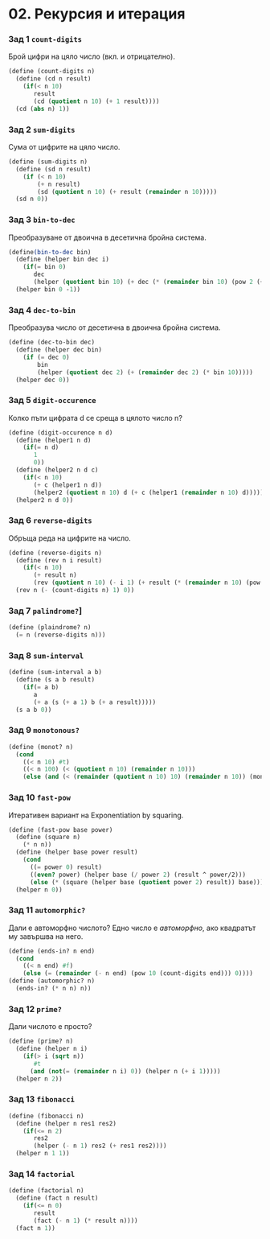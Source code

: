 # 02. Рекурсия и итерация

### Зад 1 `count-digits`
Брой цифри на цяло число (вкл. и отрицателно).
```scheme
(define (count-digits n)
  (define (cd n result)
    (if(< n 10)
       result
       (cd (quotient n 10) (+ 1 result))))
  (cd (abs n) 1))
```

### Зад 2 `sum-digits`
Сума от цифрите на цяло число.
```scheme
(define (sum-digits n)
  (define (sd n result)
    (if (< n 10)
        (+ n result)
        (sd (quotient n 10) (+ result (remainder n 10)))))
  (sd n 0))
```

### Зад 3 `bin-to-dec`
Преобразуване от двоична в десетична бройна система.
```scheme
(define(bin-to-dec bin)
  (define (helper bin dec i)
    (if(= bin 0)
       dec
       (helper (quotient bin 10) (+ dec (* (remainder bin 10) (pow 2 (+ i 1)))) (+ i 1))))
  (helper bin 0 -1))
```

### Зад 4 `dec-to-bin`
Преобразува число от десетична в двоична бройна система.
```scheme
(define (dec-to-bin dec)
  (define (helper dec bin)
    (if (= dec 0)
        bin
        (helper (quotient dec 2) (+ (remainder dec 2) (* bin 10)))))
  (helper dec 0))
```

### Зад 5 `digit-occurence`
Колко пъти цифрата d се среща в цялото число n?
```scheme
(define (digit-occurence n d)
  (define (helper1 n d)
    (if(= n d)
       1
       0))
  (define (helper2 n d c)
    (if(< n 10)
       (+ c (helper1 n d))
       (helper2 (quotient n 10) d (+ c (helper1 (remainder n 10) d)))))
  (helper2 n d 0))
```

### Зад 6 `reverse-digits`
Обръща реда на цифрите на число.
```scheme
(define (reverse-digits n)
  (define (rev n i result)
    (if(< n 10)
       (+ result n)
       (rev (quotient n 10) (- i 1) (+ result (* (remainder n 10) (pow 10 i))))))
  (rev n (- (count-digits n) 1) 0))
```

### Зад 7 `palindrome?`]
```scheme
(define (plaindrome? n)
  (= n (reverse-digits n)))
```

### Зад 8 `sum-interval`
```scheme
(define (sum-interval a b)
  (define (s a b result)
    (if(= a b)
       a
       (+ a (s (+ a 1) b (+ a result)))))
  (s a b 0))
```

### Зад 9 `monotonous?`
```scheme
(define (monot? n)
  (cond
    ((< n 10) #t)
    ((< n 100) (< (quotient n 10) (remainder n 10)))
    (else (and (< (remainder (quotient n 10) 10) (remainder n 10)) (monot? (quotient n 10))))))
```

### Зад 10 `fast-pow`
Итеративен вариант на Exponentiation by squaring.
```scheme
(define (fast-pow base power)
  (define (square n)
    (* n n))
  (define (helper base power result)
    (cond
      ((= power 0) result)
      ((even? power) (helper base (/ power 2) (result ^ power/2)))
      (else (* (square (helper base (quotient power 2) result)) base))))
  (helper n 0))
```

### Зад 11 `automorphic?`
Дали е автоморфно числото? Едно число е _автоморфно_, ако квадратът му завършва на него.

```scheme
(define (ends-in? n end)
  (cond
    ((< n end) #f)
    (else (= (remainder (- n end) (pow 10 (count-digits end))) 0))))
(define (automorphic? n)
  (ends-in? (* n n) n))
```

### Зад 12 `prime?`
Дали числото е просто?
```scheme
(define (prime? n)
  (define (helper n i)
    (if(> i (sqrt n))
       #t
      (and (not(= (remainder n i) 0)) (helper n (+ i 1)))))
  (helper n 2))
```

### Зад 13 `fibonacci`
```scheme
(define (fibonacci n)
  (define (helper n res1 res2)
    (if(<= n 2)
       res2
       (helper (- n 1) res2 (+ res1 res2))))
  (helper n 1 1))
```
### Зад 14 `factorial`
```scheme
(define (factorial n)
  (define (fact n result)
    (if(<= n 0)
       result
       (fact (- n 1) (* result n))))
  (fact n 1))
```
